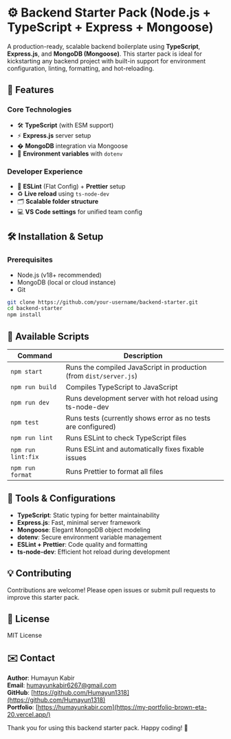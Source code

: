 # ⚙️ Backend Starter Pack (Node.js + TypeScript + Express + Mongoose)

A production-ready, scalable backend boilerplate using **TypeScript**, **Express.js**, and **MongoDB (Mongoose)**. This starter pack is ideal for kickstarting any backend project with built-in support for environment configuration, linting, formatting, and hot-reloading.

## 🚀 Features

### Core Technologies
- 🛠️ **TypeScript** (with ESM support)
- ⚡ **Express.js** server setup
- � **MongoDB** integration via Mongoose
- 🔐 **Environment variables** with `dotenv`

### Developer Experience
- 🧹 **ESLint** (Flat Config) + **Prettier** setup
- ♻️ **Live reload** using `ts-node-dev`
- 🗂️ **Scalable folder structure**
- 💻 **VS Code settings** for unified team config

## 🛠️ Installation & Setup

### Prerequisites
- Node.js (v18+ recommended)
- MongoDB (local or cloud instance)
- Git

```bash
git clone https://github.com/your-username/backend-starter.git
cd backend-starter
npm install

```

## 📜 Available Scripts

| Command          | Description                              |
|------------------|------------------------------------------|
| `npm start`      | Runs the compiled JavaScript in production (from `dist/server.js`) |
| `npm run build`  | Compiles TypeScript to JavaScript       |
| `npm run dev`    | Runs development server with hot reload using ts-node-dev |
| `npm test`       | Runs tests (currently shows error as no tests are configured) |
| `npm run lint`   | Runs ESLint to check TypeScript files    |
| `npm run lint:fix` | Runs ESLint and automatically fixes fixable issues |
| `npm run format` | Runs Prettier to format all files        |

## 🔧 Tools & Configurations

- **TypeScript**: Static typing for better maintainability
- **Express.js**: Fast, minimal server framework
- **Mongoose**: Elegant MongoDB object modeling
- **dotenv**: Secure environment variable management
- **ESLint + Prettier**: Code quality and formatting
- **ts-node-dev**: Efficient hot reload during development

## 💡 Contributing

Contributions are welcome! Please open issues or submit pull requests to improve this starter pack.

## 📄 License

MIT License

## ✉️ Contact

**Author**: Humayun Kabir  
**Email**: humayunkabir6267@gmail.com  
**GitHub**: [https://github.com/Humayun1318](https://github.com/Humayun1318)  
**Portfolio**: [https://humayunkabir.com](https://my-portfolio-brown-eta-20.vercel.app/)

Thank you for using this backend starter pack. Happy coding! 🚀

